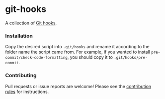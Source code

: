 git-hooks
==========

A collection of [Git hooks](https://git-scm.com/docs/githooks).


### Installation
Copy the desired script into `.git/hooks` and rename it according to the folder name the script came from. For example, if you wanted to install `pre-commit/check-code-formatting`, you should copy it to `.git/hooks/pre-commit`.


### Contributing
Pull requests or issue reports are welcome! Please see the [contribution rules](https://github.com/per1234/git-hooks/blob/master/.github/CONTRIBUTING.md) for instructions.

